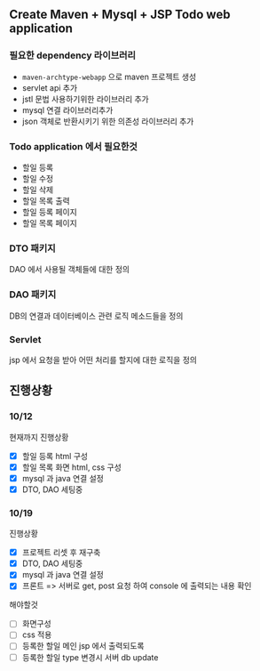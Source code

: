 ## Create Maven + Mysql + JSP Todo web application

### 필요한 dependency 라이브러리
- `maven-archtype-webapp` 으로 maven 프로젝트 생성
- servlet api 추가
- jstl 문법 사용하기위한 라이브러리 추가
- mysql 연결 라이브러리추가
- json 객체로 반환시키기 위한 의존성 라이브러리 추가

### Todo application 에서 필요한것
- 할일 등록
- 할일 수정
- 할일 삭제
- 할일 목록 출력
- 할일 등록 페이지
- 할일 목록 페이지

### DTO 패키지
DAO 에서 사용될 객체들에 대한 정의 

### DAO 패키지
DB의 연결과 데이터베이스 관련 로직 메소드들을 정의

### Servlet
jsp 에서 요청을 받아 어떤 처리를 할지에 대한 로직을 정의

## 진행상황
### 10/12
현재까지 진행상황  
- [x] 할일 등록 html 구성
- [x] 할일 목록 화면 html, css 구성
- [x] mysql 과 java 연결 설정
- [x] DTO, DAO 세팅중

### 10/19
진행상황
- [x] 프로젝트 리셋 후 재구축
- [x] DTO, DAO 세팅중
- [x] mysql 과 java 연결 설정
- [x] 프론트 => 서버로 get, post 요청 하여 console 에 출력되는 내용 확인

해야할것
- [ ] 화면구성
- [ ] css 적용 
- [ ] 등록한 할일 메인 jsp 에서 출력되도록
- [ ] 등록한 할일 type 변경시 서버 db update